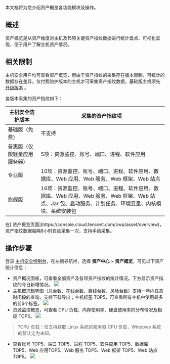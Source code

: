 本文档将为您介绍资产概览各功能模块及操作。

## 概述
资产概览是从资产维度对主机及15项关键资产指纹数据进行统计盘点、可视化呈现，便于用户了解主机资产情况。

## 相关限制
主机安全用户均可查看资产概览，但由于资产指纹的采集存在版本限制，可统计的数据存在差异。仅付费防护版本的主机才可采集资产指纹数据，基础版主机须先 [升级版本](https://buy.cloud.tencent.com/yunjing) 。

各版本采集的资产指纹如下：

| 主机安全防护版本 | 采集的资产指纹项 |
|---------|---------|
| 基础版（免费） | 不支持 |
| 普惠版（仅限轻量应用服务器） | 5项：资源监控、账号、端口、进程、软件应用 |
| 专业版 | 10项：资源监控、账号、端口、进程、软件应用、数据库、Web 应用、Web 服务、Web 框架、Web 站点 |
| 旗舰版 | 16项：资源监控、账号、端口、进程、软件应用、数据库、Web 应用、Web 服务、Web 框架、Web 站点、Jar 包、启动服务、计划任务、环境变量、内核模块、系统安装包 |

<dx-alert infotype="explain" title="">
在[ 资产概览页面](https://console.cloud.tencent.com/cwp/asset/overview)，资产指纹数据每隔8小时自动采集一次，支持手动采集。
</dx-alert>

## 操作步骤
登录 [主机安全控制台](https://console.cloud.tencent.com/cwp)，在左侧导航栏，选择 **资产中心** > **资产概览**，可见以下资产统计信息：
  - 资产概况面板，可查看全部资产及各项资产指纹的统计情况。下方显示资产指纹的今日新增情况。
![](https://qcloudimg.tencent-cloud.cn/raw/9a8fb06ee7a42b3233cc3bfe26c9aea4.jpg)
  - 主机概况趋势图（总台数、在线台数、离线台数、风险台数）支持一年内任意时间段的查询，支持下载导出；主机标签 TOP5，可查看所有主机中使用最多的前5个标签。
![](https://qcloudimg.tencent-cloud.cn/raw/fe66263250983096c1b0f47a8287ed5f.png)
  - 资源监控概览，可查看 CPU 负载、内存使用率、硬盘使用率的分布情况及相应 TOP5。
![](https://qcloudimg.tencent-cloud.cn/raw/c5e3552ee95692fdaa78808cd98d4fcd.jpg)
>?CPU 负载：仅支持获取 Linux 系统的服务器 CPU 负载，Windows 系统的暂认定为未知。
>
  - 查看账号 TOP5、端口 TOP5、进程 TOP5、软件应用 TOP5、数据库 TOP5、Web 应用TOP5、Web 服务 TOP5、Web 框架 TOP5、Web 站点 TOP5。
![](https://qcloudimg.tencent-cloud.cn/raw/7590c2adb29a537d80d0906239abe69d.jpg)
